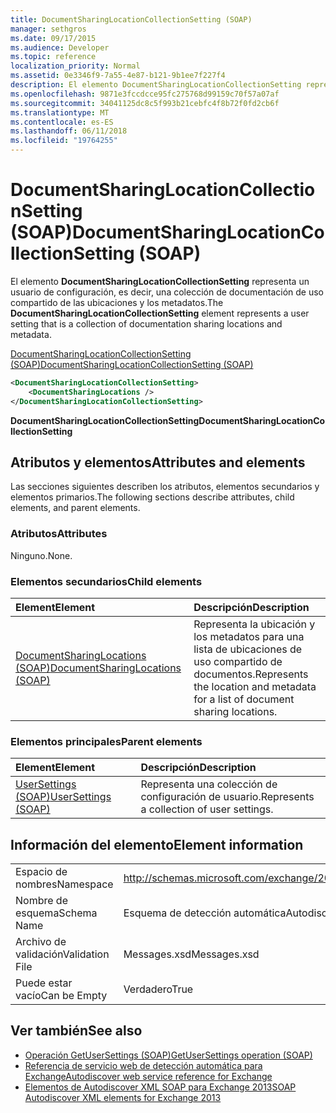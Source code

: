```yaml
---
title: DocumentSharingLocationCollectionSetting (SOAP)
manager: sethgros
ms.date: 09/17/2015
ms.audience: Developer
ms.topic: reference
localization_priority: Normal
ms.assetid: 0e3346f9-7a55-4e87-b121-9b1ee7f227f4
description: El elemento DocumentSharingLocationCollectionSetting representa un usuario de configuración, es decir, una colección de documentación de uso compartido de las ubicaciones y los metadatos.
ms.openlocfilehash: 9871e3fccdcce95fc275768d99159c70f57a07af
ms.sourcegitcommit: 34041125dc8c5f993b21cebfc4f8b72f0fd2cb6f
ms.translationtype: MT
ms.contentlocale: es-ES
ms.lasthandoff: 06/11/2018
ms.locfileid: "19764255"
---
```

# <a name="documentsharinglocationcollectionsetting-soap"></a><span data-ttu-id="a3005-103">DocumentSharingLocationCollectionSetting (SOAP)</span><span class="sxs-lookup"><span data-stu-id="a3005-103">DocumentSharingLocationCollectionSetting (SOAP)</span></span>

<span data-ttu-id="a3005-104">El elemento **DocumentSharingLocationCollectionSetting** representa un usuario de configuración, es decir, una colección de documentación de uso compartido de las ubicaciones y los metadatos.</span><span class="sxs-lookup"><span data-stu-id="a3005-104">The **DocumentSharingLocationCollectionSetting** element represents a user setting that is a collection of documentation sharing locations and metadata.</span></span> 
  
[<span data-ttu-id="a3005-105">DocumentSharingLocationCollectionSetting (SOAP)</span><span class="sxs-lookup"><span data-stu-id="a3005-105">DocumentSharingLocationCollectionSetting (SOAP)</span></span>](documentsharinglocationcollectionsetting-soap.md)
  
```XML
<DocumentSharingLocationCollectionSetting>
    <DocumentSharingLocations />
</DocumentSharingLocationCollectionSetting>
```

 <span data-ttu-id="a3005-106">**DocumentSharingLocationCollectionSetting**</span><span class="sxs-lookup"><span data-stu-id="a3005-106">**DocumentSharingLocationCollectionSetting**</span></span>
## <a name="attributes-and-elements"></a><span data-ttu-id="a3005-107">Atributos y elementos</span><span class="sxs-lookup"><span data-stu-id="a3005-107">Attributes and elements</span></span>

<span data-ttu-id="a3005-108">Las secciones siguientes describen los atributos, elementos secundarios y elementos primarios.</span><span class="sxs-lookup"><span data-stu-id="a3005-108">The following sections describe attributes, child elements, and parent elements.</span></span>
  
### <a name="attributes"></a><span data-ttu-id="a3005-109">Atributos</span><span class="sxs-lookup"><span data-stu-id="a3005-109">Attributes</span></span>

<span data-ttu-id="a3005-110">Ninguno.</span><span class="sxs-lookup"><span data-stu-id="a3005-110">None.</span></span>
  
### <a name="child-elements"></a><span data-ttu-id="a3005-111">Elementos secundarios</span><span class="sxs-lookup"><span data-stu-id="a3005-111">Child elements</span></span>

|<span data-ttu-id="a3005-112">**Element**</span><span class="sxs-lookup"><span data-stu-id="a3005-112">**Element**</span></span>|<span data-ttu-id="a3005-113">**Descripción**</span><span class="sxs-lookup"><span data-stu-id="a3005-113">**Description**</span></span>|
|:-----|:-----|
|[<span data-ttu-id="a3005-114">DocumentSharingLocations (SOAP)</span><span class="sxs-lookup"><span data-stu-id="a3005-114">DocumentSharingLocations (SOAP)</span></span>](documentsharinglocations-soap.md) <br/> |<span data-ttu-id="a3005-115">Representa la ubicación y los metadatos para una lista de ubicaciones de uso compartido de documentos.</span><span class="sxs-lookup"><span data-stu-id="a3005-115">Represents the location and metadata for a list of document sharing locations.</span></span>  <br/> |
   
### <a name="parent-elements"></a><span data-ttu-id="a3005-116">Elementos principales</span><span class="sxs-lookup"><span data-stu-id="a3005-116">Parent elements</span></span>

|<span data-ttu-id="a3005-117">**Element**</span><span class="sxs-lookup"><span data-stu-id="a3005-117">**Element**</span></span>|<span data-ttu-id="a3005-118">**Descripción**</span><span class="sxs-lookup"><span data-stu-id="a3005-118">**Description**</span></span>|
|:-----|:-----|
|[<span data-ttu-id="a3005-119">UserSettings (SOAP)</span><span class="sxs-lookup"><span data-stu-id="a3005-119">UserSettings (SOAP)</span></span>](usersettings-soap.md) <br/> |<span data-ttu-id="a3005-120">Representa una colección de configuración de usuario.</span><span class="sxs-lookup"><span data-stu-id="a3005-120">Represents a collection of user settings.</span></span>  <br/> |
   
## <a name="element-information"></a><span data-ttu-id="a3005-121">Información del elemento</span><span class="sxs-lookup"><span data-stu-id="a3005-121">Element information</span></span>

|||
|:-----|:-----|
|<span data-ttu-id="a3005-122">Espacio de nombres</span><span class="sxs-lookup"><span data-stu-id="a3005-122">Namespace</span></span>  <br/> |http://schemas.microsoft.com/exchange/2010/Autodiscover  <br/> |
|<span data-ttu-id="a3005-123">Nombre de esquema</span><span class="sxs-lookup"><span data-stu-id="a3005-123">Schema Name</span></span>  <br/> |<span data-ttu-id="a3005-124">Esquema de detección automática</span><span class="sxs-lookup"><span data-stu-id="a3005-124">Autodiscover schema</span></span>  <br/> |
|<span data-ttu-id="a3005-125">Archivo de validación</span><span class="sxs-lookup"><span data-stu-id="a3005-125">Validation File</span></span>  <br/> |<span data-ttu-id="a3005-126">Messages.xsd</span><span class="sxs-lookup"><span data-stu-id="a3005-126">Messages.xsd</span></span>  <br/> |
|<span data-ttu-id="a3005-127">Puede estar vacío</span><span class="sxs-lookup"><span data-stu-id="a3005-127">Can be Empty</span></span>  <br/> |<span data-ttu-id="a3005-128">Verdadero</span><span class="sxs-lookup"><span data-stu-id="a3005-128">True</span></span>  <br/> |
   
## <a name="see-also"></a><span data-ttu-id="a3005-129">Ver también</span><span class="sxs-lookup"><span data-stu-id="a3005-129">See also</span></span>

- [<span data-ttu-id="a3005-130">Operación GetUserSettings (SOAP)</span><span class="sxs-lookup"><span data-stu-id="a3005-130">GetUserSettings operation (SOAP)</span></span>](getusersettings-operation-soap.md)
- [<span data-ttu-id="a3005-131">Referencia de servicio web de detección automática para Exchange</span><span class="sxs-lookup"><span data-stu-id="a3005-131">Autodiscover web service reference for Exchange</span></span>](autodiscover-web-service-reference-for-exchange.md)
- [<span data-ttu-id="a3005-132">Elementos de Autodiscover XML SOAP para Exchange 2013</span><span class="sxs-lookup"><span data-stu-id="a3005-132">SOAP Autodiscover XML elements for Exchange 2013</span></span>](soap-autodiscover-xml-elements-for-exchange-2013.md)

